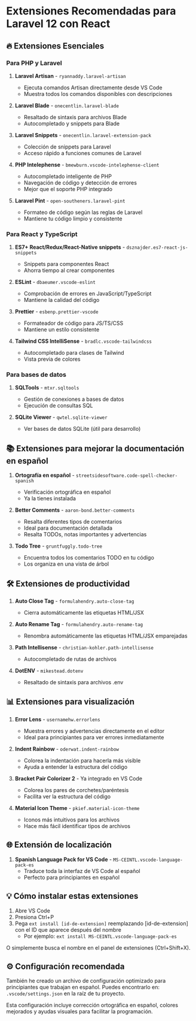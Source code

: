 # Extensiones Recomendadas para Laravel 12 con React

## 🔥 Extensiones Esenciales

### Para PHP y Laravel

1. **Laravel Artisan** - `ryannaddy.laravel-artisan`

    - Ejecuta comandos Artisan directamente desde VS Code
    - Muestra todos los comandos disponibles con descripciones

2. **Laravel Blade** - `onecentlin.laravel-blade`

    - Resaltado de sintaxis para archivos Blade
    - Autocompletado y snippets para Blade

3. **Laravel Snippets** - `onecentlin.laravel-extension-pack`

    - Colección de snippets para Laravel
    - Acceso rápido a funciones comunes de Laravel

4. **PHP Intelephense** - `bmewburn.vscode-intelephense-client`

    - Autocompletado inteligente de PHP
    - Navegación de código y detección de errores
    - Mejor que el soporte PHP integrado

5. **Laravel Pint** - `open-southeners.laravel-pint`
    - Formateo de código según las reglas de Laravel
    - Mantiene tu código limpio y consistente

### Para React y TypeScript

1. **ES7+ React/Redux/React-Native snippets** - `dsznajder.es7-react-js-snippets`

    - Snippets para componentes React
    - Ahorra tiempo al crear componentes

2. **ESLint** - `dbaeumer.vscode-eslint`

    - Comprobación de errores en JavaScript/TypeScript
    - Mantiene la calidad del código

3. **Prettier** - `esbenp.prettier-vscode`

    - Formateador de código para JS/TS/CSS
    - Mantiene un estilo consistente

4. **Tailwind CSS IntelliSense** - `bradlc.vscode-tailwindcss`
    - Autocompletado para clases de Tailwind
    - Vista previa de colores

### Para bases de datos

1. **SQLTools** - `mtxr.sqltools`

    - Gestión de conexiones a bases de datos
    - Ejecución de consultas SQL

2. **SQLite Viewer** - `qwtel.sqlite-viewer`
    - Ver bases de datos SQLite (útil para desarrollo)

## 📚 Extensiones para mejorar la documentación en español

1. **Ortografía en español** - `streetsidesoftware.code-spell-checker-spanish`

    - Verificación ortográfica en español
    - Ya la tienes instalada

2. **Better Comments** - `aaron-bond.better-comments`

    - Resalta diferentes tipos de comentarios
    - Ideal para documentación detallada
    - Resalta TODOs, notas importantes y advertencias

3. **Todo Tree** - `gruntfuggly.todo-tree`
    - Encuentra todos los comentarios TODO en tu código
    - Los organiza en una vista de árbol

## 🛠️ Extensiones de productividad

1. **Auto Close Tag** - `formulahendry.auto-close-tag`

    - Cierra automáticamente las etiquetas HTML/JSX

2. **Auto Rename Tag** - `formulahendry.auto-rename-tag`

    - Renombra automáticamente las etiquetas HTML/JSX emparejadas

3. **Path Intellisense** - `christian-kohler.path-intellisense`

    - Autocompletado de rutas de archivos

4. **DotENV** - `mikestead.dotenv`
    - Resaltado de sintaxis para archivos .env

## 📊 Extensiones para visualización

1. **Error Lens** - `usernamehw.errorlens`

    - Muestra errores y advertencias directamente en el editor
    - Ideal para principiantes para ver errores inmediatamente

2. **Indent Rainbow** - `oderwat.indent-rainbow`

    - Colorea la indentación para hacerla más visible
    - Ayuda a entender la estructura del código

3. **Bracket Pair Colorizer 2** - Ya integrado en VS Code

    - Colorea los pares de corchetes/paréntesis
    - Facilita ver la estructura del código

4. **Material Icon Theme** - `pkief.material-icon-theme`
    - Iconos más intuitivos para los archivos
    - Hace más fácil identificar tipos de archivos

## 🌐 Extensión de localización

1. **Spanish Language Pack for VS Code** - `MS-CEINTL.vscode-language-pack-es`
    - Traduce toda la interfaz de VS Code al español
    - Perfecto para principiantes en español

## 💡 Cómo instalar estas extensiones

1. Abre VS Code
2. Presiona Ctrl+P
3. Pega `ext install [id-de-extension]` reemplazando [id-de-extension] con el ID que aparece después del nombre
    - Por ejemplo: `ext install MS-CEINTL.vscode-language-pack-es`

O simplemente busca el nombre en el panel de extensiones (Ctrl+Shift+X).

## ⚙️ Configuración recomendada

También he creado un archivo de configuración optimizado para principiantes que trabajan en español. Puedes encontrarlo en:
`.vscode/settings.json` en la raíz de tu proyecto.

Esta configuración incluye corrección ortográfica en español, colores mejorados y ayudas visuales para facilitar la programación.
